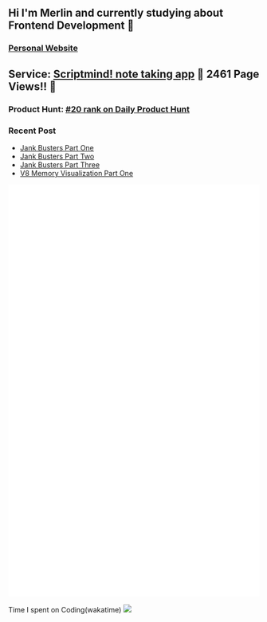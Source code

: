 ## Hi I'm Merlin and currently studying about Frontend Development 👋
### [Personal Website](https://resetmerlin.onrender.com/)
## Service: [Scriptmind! note taking app](https://scripmind.com/) 🎉 2461 Page Views!! 🎉
### Product Hunt: [#20 rank on Daily Product Hunt ](https://www.producthunt.com/products/scriptmind)
### Recent Post
- [Jank Busters Part One](https://blog-two-bay-48.vercel.app/posts/Jank-Busters-Part-One)
- [Jank Busters Part Two](https://blog-two-bay-48.vercel.app/posts/Jank-Busters-Part-Two)
- [Jank Busters Part Three](https://blog-two-bay-48.vercel.app/posts/Jank-Busters-Part-Three)
- [V8 Memory Visualization Part One](https://blog-two-bay-48.vercel.app/posts/V8-Memory-Visualization-Part-One)

![Metrics](/github-metrics.svg)

Time I spent on Coding(wakatime)
<img src="https://wakatime.com/share/@60e4818e-19d5-478c-9922-4c7fe3366bc4/211a56c1-d8f3-4a4f-b590-978a5a38994e.svg"/>

